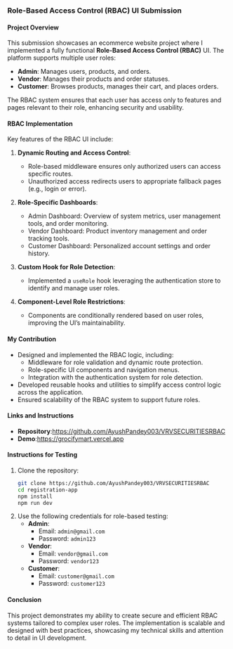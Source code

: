 ### **Role-Based Access Control (RBAC) UI Submission**  

#### **Project Overview**  
This submission showcases an ecommerce website project where I implemented a fully functional **Role-Based Access Control (RBAC)** UI. The platform supports multiple user roles:  
- **Admin**: Manages users, products, and orders.  
- **Vendor**: Manages their products and order statuses.  
- **Customer**: Browses products, manages their cart, and places orders.  

The RBAC system ensures that each user has access only to features and pages relevant to their role, enhancing security and usability.  

#### **RBAC Implementation**  
Key features of the RBAC UI include:  
1. **Dynamic Routing and Access Control**:  
   - Role-based middleware ensures only authorized users can access specific routes.  
   - Unauthorized access redirects users to appropriate fallback pages (e.g., login or error).  

2. **Role-Specific Dashboards**:  
   - Admin Dashboard: Overview of system metrics, user management tools, and order monitoring.  
   - Vendor Dashboard: Product inventory management and order tracking tools.  
   - Customer Dashboard: Personalized account settings and order history.  

3. **Custom Hook for Role Detection**:  
   - Implemented a `useRole` hook leveraging the authentication store to identify and manage user roles.  

4. **Component-Level Role Restrictions**:  
   - Components are conditionally rendered based on user roles, improving the UI’s maintainability.  

#### **My Contribution**  
- Designed and implemented the RBAC logic, including:  
  - Middleware for role validation and dynamic route protection.  
  - Role-specific UI components and navigation menus.  
  - Integration with the authentication system for role detection.  
- Developed reusable hooks and utilities to simplify access control logic across the application.  
- Ensured scalability of the RBAC system to support future roles.  

#### **Links and Instructions**  
- **Repository**:https://github.com/AyushPandey003/VRVSECURITIESRBAC   
- **Demo**:https://grocifymart.vercel.app 

#### **Instructions for Testing**  
1. Clone the repository:  
   ```bash  
   git clone https://github.com/AyushPandey003/VRVSECURITIESRBAC 
   cd registration-app 
   npm install  
   npm run dev  
   ```  
2. Use the following credentials for role-based testing:  
   - **Admin**:  
     - Email: `admin@gmail.com`  
     - Password: `admin123`  
   - **Vendor**:  
     - Email: `vendor@gmail.com`  
     - Password: `vendor123`  
   - **Customer**:  
     - Email: `customer@gmail.com`  
     - Password: `customer123`  

#### **Conclusion**  
This project demonstrates my ability to create secure and efficient RBAC systems tailored to complex user roles. The implementation is scalable and designed with best practices, showcasing my technical skills and attention to detail in UI development.  
